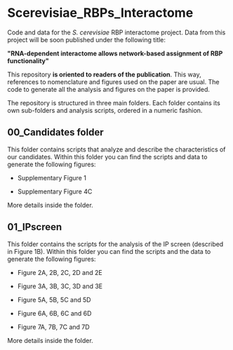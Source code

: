 # Scerevisiae_RBPs_Interactome

Code and data for the *S. cerevisiae* RBP interactome project. Data from this project will be soon published under the following title:

**"RNA-dependent interactome allows network-based assignment of RBP functionality"**
  
This repository **is oriented to readers of the publication**. This way, references to nomenclature and figures used on the paper are usual. The code to generate all the analysis and figures on the paper is provided. 

The repository is structured in three main folders. Each folder contains its own sub-folders and analysis scripts, ordered in a numeric fashion.

## 00_Candidates folder

This folder contains scripts that analyze and describe the characteristics of our candidates. Within this folder you can find the scripts and data to generate the following figures:

- Supplementary Figure 1

- Supplementary Figure 4C

More details inside the folder.

## 01_IPscreen

This folder contains the scripts for the analysis of the IP screen (described in Figure 1B). Within this folder you can find the scripts and the data to generate the following figures:

- Figure 2A, 2B, 2C, 2D and 2E

- Figure 3A, 3B, 3C, 3D and 3E

- Figure 5A, 5B, 5C and 5D

- Figure 6A, 6B, 6C and 6D

- Figure 7A, 7B, 7C and 7D

More details inside the folder.
